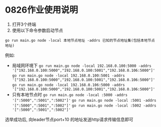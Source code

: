 # 0826作业使用说明

1. 打开3个终端
2. 使用以下命令参数启动节点

`go run main.go node -local 本地节点地址 -addrs 已知的节点地址集(包括本地节点地址)`

例如:

* 局域网环境下
	`go run main.go node -local 192.168.0.100:5000 -addrs '["192.168.0.100:5000","192.168.0.100:5001","192.168.0.106:5000"]'`
	`go run main.go node -local 192.168.0.100:5001 -addrs '["192.168.0.100:5000","192.168.0.100:5001","192.168.0.106:5000"]'`
	`go run main.go node -local 192.168.0.106:5000 -addrs '["192.168.0.100:5000","192.168.0.100:5001","192.168.0.106:5000"]'`
* 只有本地节点时
	`go run main.go node -local :5000 -addrs '[":5000",":5001",":5002"]'`
	`go run main.go node -local :5001 -addrs '[":5000",":5001",":5002"]'`
	`go run main.go node -local :5002 -addrs '[":5000",":5001",":5002"]'`
	
选举成功后, 向leader节点port+10 的地址发送http请求传输信息即可
